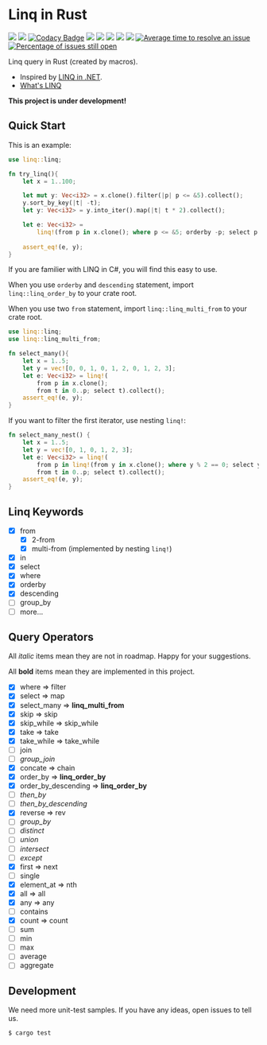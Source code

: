 # Linq in Rust

[![](https://img.shields.io/travis/StardustDL/Linq-in-Rust.svg)](https://travis-ci.org/StardustDL/Linq-in-Rust)
[![](https://img.shields.io/codecov/c/gh/StardustDL/Linq-in-Rust.svg)](https://codecov.io/gh/StardustDL/Linq-in-Rust)
[![Codacy Badge](https://api.codacy.com/project/badge/Grade/f5f2e7f76dbb45cca9a9abc084568b9f)](https://www.codacy.com/app/StardustDL/Linq-in-Rust?utm_source=github.com&amp;utm_medium=referral&amp;utm_content=StardustDL/Linq-in-Rust&amp;utm_campaign=Badge_Grade)
[![](https://img.shields.io/librariesio/github/StardustDL/Linq-in-Rust.svg)](https://libraries.io/cargo/linq)
[![](https://img.shields.io/crates/v/linq.svg)](https://crates.io/crates/linq)
[![](https://img.shields.io/crates/v/linq.svg?label=docs&&colorA=blue)](https://docs.rs/linq/)
![](https://img.shields.io/crates/d/linq.svg)
![](https://img.shields.io/crates/l/linq.svg)
[![Average time to resolve an issue](http://isitmaintained.com/badge/resolution/StardustDL/Linq-in-Rust.svg)](http://isitmaintained.com/project/StardustDL/Linq-in-Rust "Average time to resolve an issue")
[![Percentage of issues still open](http://isitmaintained.com/badge/open/StardustDL/Linq-in-Rust.svg)](http://isitmaintained.com/project/StardustDL/Linq-in-Rust "Percentage of issues still open")

Linq query in Rust (created by macros).

- Inspired by [LINQ in .NET](https://docs.microsoft.com/en-us/dotnet/csharp/linq/).
- [What's LINQ](https://en.wikipedia.org/wiki/Language_Integrated_Query)

**This project is under development!**

## Quick Start

This is an example:

```rust
use linq::linq;

fn try_linq(){
    let x = 1..100;

    let mut y: Vec<i32> = x.clone().filter(|p| p <= &5).collect();
    y.sort_by_key(|t| -t);
    let y: Vec<i32> = y.into_iter().map(|t| t * 2).collect();

    let e: Vec<i32> =
        linq!(from p in x.clone(); where p <= &5; orderby -p; select p * 2).collect();
    
    assert_eq!(e, y);
}
```

If you are familier with LINQ in C#, you will find this easy to use.

When you use `orderby` and `descending` statement, import `linq::linq_order_by` to your crate root.

When you use two `from` statement, import `linq::linq_multi_from` to your crate root.

```rust
use linq::linq;
use linq::linq_multi_from;

fn select_many(){
    let x = 1..5;
    let y = vec![0, 0, 1, 0, 1, 2, 0, 1, 2, 3];
    let e: Vec<i32> = linq!(
        from p in x.clone(); 
        from t in 0..p; select t).collect();
    assert_eq!(e, y);
}
```

If you want to filter the first iterator, use nesting `linq!`:

```rust
fn select_many_nest() {
    let x = 1..5;
    let y = vec![0, 1, 0, 1, 2, 3];
    let e: Vec<i32> = linq!(
        from p in linq!(from y in x.clone(); where y % 2 == 0; select y); 
        from t in 0..p; select t).collect();
    assert_eq!(e, y);
}
```

## Linq Keywords

- [x] from
  - [x] 2-from
  - [x] multi-from (implemented by nesting `linq!`)
- [x] in
- [x] select
- [x] where
- [x] orderby
- [x] descending
- [ ] group_by
- [ ] more...

## Query Operators

All *italic* items mean they are not in roadmap. Happy for your suggestions.

All **bold** items mean they are implemented in this project.

- [x] where => filter
- [x] select => map
- [x] select_many => **linq_multi_from**
- [x] skip => skip
- [x] skip_while => skip_while
- [x] take => take
- [x] take_while => take_while
- [ ] join
- [ ] *group_join*
- [x] concate => chain
- [x] order_by => **linq_order_by**
- [x] order_by_descending => **linq_order_by**
- [ ] *then_by*
- [ ] *then_by_descending*
- [x] reverse => rev
- [ ] *group_by*
- [ ] *distinct*
- [ ] *union*
- [ ] *intersect*
- [ ] *except*
- [x] first => next
- [ ] single
- [x] element_at => nth
- [x] all => all
- [x] any => any
- [ ] contains
- [x] count => count
- [ ] sum
- [ ] min
- [ ] max
- [ ] average
- [ ] aggregate

## Development

We need more unit-test samples. If you have any ideas, open issues to tell us.

```sh
$ cargo test
```
